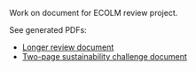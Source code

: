 Work on document for ECOLM review project.

See generated PDFs:

 * [Longer review document](https://github.com/cannam/ecolm-review-doc/blob/default/review.pdf)
 * [Two-page sustainability challenge document](https://github.com/cannam/ecolm-review-doc/blob/default/challenge.pdf)
